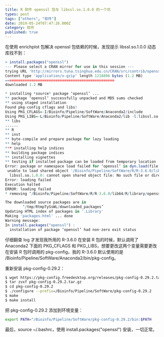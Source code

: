 ```yaml
---
title: R 软件 openssl 包与 libssl.so.1.0.0 的一个坑
types: post
tags: ["others", "软件"]
date: 2019-05-24T07:47:26.000Z
category: 软件
published: true
---
```


在使用 enrichplot 包解决 openssl 包依赖的时候，发现提示 libssl.so.1.0.0 动态库找不到：

```r
> install.packages("openssl")
--- Please select a CRAN mirror for use in this session ---
trying URL 'http://mirrors.tuna.tsinghua.edu.cn/CRAN/src/contrib/openssl_1.3.tar.gz'
Content type 'application/x-gzip' length 1218896 bytes (1.2 MB)
==================================================
downloaded 1.2 MB

* installing *source* package ‘openssl’ ...
** package ‘openssl’ successfully unpacked and MD5 sums checked
** using staged installation
Found pkg-config cflags and libs!
Using PKG_CFLAGS=-I/Bioinfo/Pipeline/SoftWare/Anaconda2/include
Using PKG_LIBS=-L/Bioinfo/Pipeline/SoftWare/Anaconda2/lib -l:libssl.so.1.0.0 -l:libcrypto.so.1.0.0
** libs
......
** R
** inst
** byte-compile and prepare package for lazy loading
** help
*** installing help indices
** building package indices
** installing vignettes
** testing if installed package can be loaded from temporary location
Error: package or namespace load failed for ‘openssl’ in dyn.load(file, DLLpath = DLLpath, ...):
 unable to load shared object '/Bioinfo/Pipeline/SoftWare/R/R-3.6.0/lib64/R/library/00LOCK-openssl/00new/openssl/libs/openssl.so':
  libssl.so.1.0.0: cannot open shared object file: No such file or directory
Error: loading failed
Execution halted
ERROR: loading failed
* removing ‘/Bioinfo/Pipeline/SoftWare/R/R-3.6.0/lib64/R/library/openssl’

The downloaded source packages are in
        ‘/tmp/RtmpTySsWL/downloaded_packages’
Updating HTML index of packages in '.Library'
Making 'packages.html' ... done
Warning message:
In install.packages("openssl") :
  installation of package ‘openssl’ had non-zero exit status
```

仔细翻查 log 才发现我所用的 R-3.6.0 在安装 R 包的时候，默认调用了 Anaconda2 下面的 PKG_CFLAGS 和 PKG_LIBS，想要更改这两个变量需要更改在安装 R 包时调用的 pkg-config，我的 R-3.6.0 默认使用的是 /Bioinfo/Pipeline/SoftWare/Anaconda2/bin/pkg-config。

重新安装 pkg-config-0.29.2：
```bash
$ wget https://pkg-config.freedesktop.org/releases/pkg-config-0.29.2.tar.gz --no-check-certificate
$ tar zvxf pkg-config-0.29.2.tar.gz
$ cd pkg-config-0.29.2
$ ./configure --prefix=/Bioinfo/Pipeline/SoftWare/pkg-config-0.29.2
$ make
$ make install
```

把 pkg-config-0.29.2 添加到环境变量：
```bash
export PATH="/Bioinfo/Pipeline/SoftWare/pkg-config-0.29.2/bin:$PATH
```

最后，source ~/.bashrc，使用 install.packages("openssl") 安装，一切正常。
